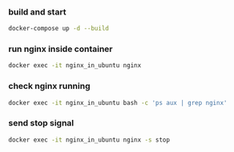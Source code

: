 ### build and start
```bash
docker-compose up -d --build
```

### run nginx inside container
```bash
docker exec -it nginx_in_ubuntu nginx
```
### check nginx running
```bash
docker exec -it nginx_in_ubuntu bash -c 'ps aux | grep nginx'
```

### send stop signal
```bash
docker exec -it nginx_in_ubuntu nginx -s stop
```